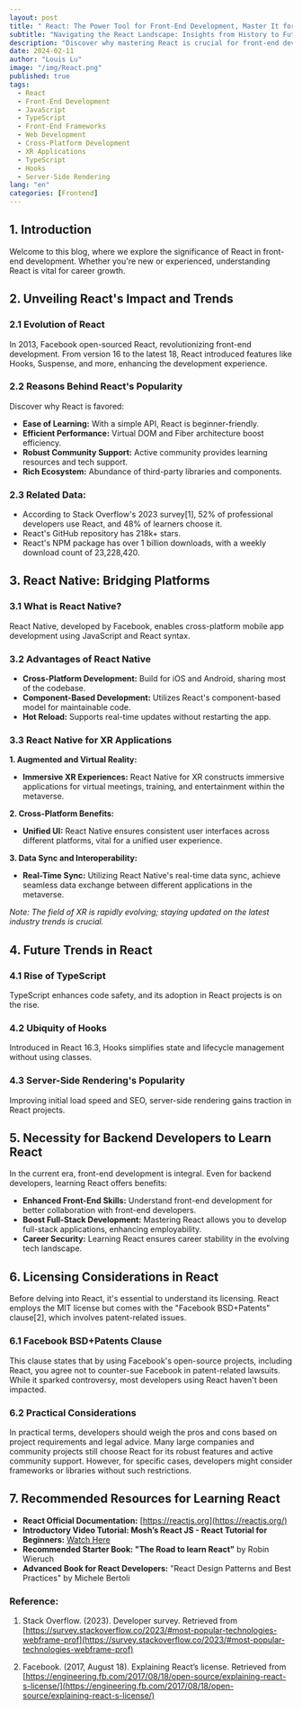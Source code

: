```yaml
---
layout: post
title: " React: The Power Tool for Front-End Development, Master It for a Secure Career!"
subtitle: "Navigating the React Landscape: Insights from History to Future Trends"
description: "Discover why mastering React is crucial for front-end developers. From its inception to future trends, explore the impact and potential horizons."
date: 2024-02-11
author: "Louis Lu"
image: "/img/React.png"
published: true
tags:
  - React
  - Front-End Development
  - JavaScript
  - TypeScript
  - Front-End Frameworks
  - Web Development
  - Cross-Platform Development
  - XR Applications
  - TypeScript
  - Hooks
  - Server-Side Rendering
lang: "en"
categories: [Frontend]
---
```


## 1. Introduction

Welcome to this blog, where we explore the significance of React in front-end development. Whether you're new or experienced, understanding React is vital for career growth.

## 2. Unveiling React's Impact and Trends

### 2.1 Evolution of React

In 2013, Facebook open-sourced React, revolutionizing front-end development. From version 16 to the latest 18, React introduced features like Hooks, Suspense, and more, enhancing the development experience.

### 2.2 Reasons Behind React's Popularity

Discover why React is favored:

- **Ease of Learning:** With a simple API, React is beginner-friendly.
- **Efficient Performance:** Virtual DOM and Fiber architecture boost efficiency.
- **Robust Community Support:** Active community provides learning resources and tech support.
- **Rich Ecosystem:** Abundance of third-party libraries and components.

### 2.3 Related Data:

- According to Stack Overflow's 2023 survey[1], 52% of professional developers use React, and 48% of learners choose it.
- React's GitHub repository has 218k+ stars.
- React's NPM package has over 1 billion downloads, with a weekly download count of 23,228,420.

## 3. React Native: Bridging Platforms

### 3.1 What is React Native?

React Native, developed by Facebook, enables cross-platform mobile app development using JavaScript and React syntax.

### 3.2 Advantages of React Native

- **Cross-Platform Development:** Build for iOS and Android, sharing most of the codebase.
- **Component-Based Development:** Utilizes React's component-based model for maintainable code.
- **Hot Reload:** Supports real-time updates without restarting the app.

### 3.3 React Native for XR Applications

**1. Augmented and Virtual Reality:**

- **Immersive XR Experiences:** React Native for XR constructs immersive applications for virtual meetings, training, and entertainment within the metaverse.

**2. Cross-Platform Benefits:**

- **Unified UI:** React Native ensures consistent user interfaces across different platforms, vital for a unified user experience.

**3. Data Sync and Interoperability:**

- **Real-Time Sync:** Utilizing React Native's real-time data sync, achieve seamless data exchange between different applications in the metaverse.

_Note: The field of XR is rapidly evolving; staying updated on the latest industry trends is crucial._

## 4. Future Trends in React

### 4.1 Rise of TypeScript

TypeScript enhances code safety, and its adoption in React projects is on the rise.

### 4.2 Ubiquity of Hooks

Introduced in React 16.3, Hooks simplifies state and lifecycle management without using classes.

### 4.3 Server-Side Rendering's Popularity

Improving initial load speed and SEO, server-side rendering gains traction in React projects.

## 5. Necessity for Backend Developers to Learn React

In the current era, front-end development is integral. Even for backend developers, learning React offers benefits:

- **Enhanced Front-End Skills:** Understand front-end development for better collaboration with front-end developers.
- **Boost Full-Stack Development:** Mastering React allows you to develop full-stack applications, enhancing employability.
- **Career Security:** Learning React ensures career stability in the evolving tech landscape.

## 6. Licensing Considerations in React

Before delving into React, it's essential to understand its licensing. React employs the MIT license but comes with the "Facebook BSD+Patents" clause[2], which involves patent-related issues.

### 6.1 Facebook BSD+Patents Clause

This clause states that by using Facebook's open-source projects, including React, you agree not to counter-sue Facebook in patent-related lawsuits. While it sparked controversy, most developers using React haven't been impacted.

### 6.2 Practical Considerations

In practical terms, developers should weigh the pros and cons based on project requirements and legal advice. Many large companies and community projects still choose React for its robust features and active community support. However, for specific cases, developers might consider frameworks or libraries without such restrictions.

## 7. Recommended Resources for Learning React

- **React Official Documentation:** [https://reactjs.org](https://reactjs.org/)
- **Introductory Video Tutorial: Mosh’s React JS - React Tutorial for Beginners:** [Watch Here](https://www.youtube.com/watch?v=Ke90Tje7VS0&t=243s)
- **Recommended Starter Book: "The Road to learn React"** by Robin Wieruch
- **Advanced Book for React Developers:** "React Design Patterns and Best Practices" by Michele Bertoli

### Reference:

1. Stack Overflow. (2023). Developer survey. Retrieved from [https://survey.stackoverflow.co/2023/#most-popular-technologies-webframe-prof](https://survey.stackoverflow.co/2023/#most-popular-technologies-webframe-prof)

2. Facebook. (2017, August 18). Explaining React’s license. Retrieved from [https://engineering.fb.com/2017/08/18/open-source/explaining-react-s-license/](https://engineering.fb.com/2017/08/18/open-source/explaining-react-s-license/)
